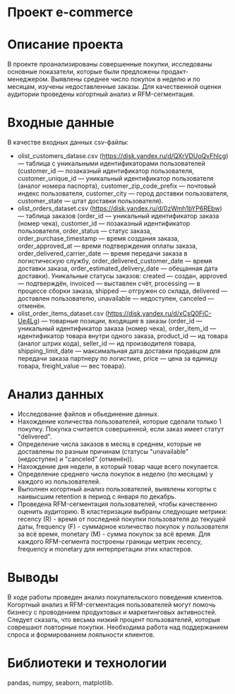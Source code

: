 # Проект e-commerce

# Описание проекта
В проекте проанализированы совершенные покупки, исследованы основные показатели, которые были предложены продакт-менеджером. Выявлены среднее число покупок в неделю и по месяцам, изучены недоставленные заказы. Для качественной оценки аудитории проведены когортный анализ и RFM-сегментация.

# Входные данные

В качестве входных данных csv-файлы:

* olist_customers_datase.csv (https://disk.yandex.ru/d/QXrVDUoQvFhIcg) — таблица с уникальными идентификаторами пользователей (customer_id — позаказный идентификатор пользователя, customer_unique_id —  уникальный идентификатор пользователя  (аналог номера паспорта), customer_zip_code_prefix —  почтовый индекс пользователя, customer_city —  город доставки пользователя, customer_state —  штат доставки пользователя).
* olist_orders_dataset.csv (https://disk.yandex.ru/d/0zWmh1bYP6REbw) —  таблица заказов (order_id —  уникальный идентификатор заказа (номер чека), customer_id —  позаказный идентификатор пользователя, order_status —  статус заказа, order_purchase_timestamp —  время создания заказа, order_approved_at —  время подтверждения оплаты заказа, order_delivered_carrier_date —  время передачи заказа в логистическую службу, order_delivered_customer_date —  время доставки заказа, order_estimated_delivery_date —  обещанная дата доставки). Уникальные статусы заказов: created —  создан, approved —  подтверждён, invoiced —  выставлен счёт, processing —  в процессе сборки заказа, shipped —  отгружен со склада, delivered —  доставлен пользователю, unavailable —  недоступен, canceled —  отменён.
* olist_order_items_dataset.csv (https://disk.yandex.ru/d/xCsQ0FiC-Ue4Lg) —  товарные позиции, входящие в заказы (order_id —  уникальный идентификатор заказа (номер чека), order_item_id —  идентификатор товара внутри одного заказа, product_id —  ид товара (аналог штрих кода), seller_id — ид производителя товара, shipping_limit_date —  максимальная дата доставки продавцом для передачи заказа партнеру по логистике, price —  цена за единицу товара, freight_value —  вес товара).

# Анализ данных
* Исследование файлов и обьединение данных.
* Нахождение количества пользователей, которые сделали только 1 покупку. Покупка считается совершенной, если заказ имеет статут "delivered".
* Определение числа заказов в месяц в среднем, которые не доставлены по разным причинам (статусы "unavailable" (недоступен) и "canceled" (отменён)).
* Нахождение дня недели, в который товар чаще всего покупается.
* Определение среднего числа покупок в неделю (по месяцам) у каждого из пользователей.
* Выполнен когортный анализ пользователей, выявлены когорты с наивысшим retention в период с января по декабрь.
* Проведена RFM-сегментация пользователей, чтобы качественно оценить аудиторию. В кластеризации выбраны следующие метрики: recency (R) - время от последней покупки пользователя до текущей даты, frequency (F) - суммарное количество покупок у пользователя за всё время, monetary (M) - сумма покупок за всё время. Для каждого RFM-сегмента построены границы метрик recency, frequency и monetary для интерпретации этих кластеров.

#  Выводы
В ходе работы проведен анализ покупательского поведения клиентов. Когортный анализ и RFM-сегментация пользователей могут помочь бизнесу с проводением продуктовых и маркетинговых активностей. Следует сказать, что весьма низкий процент пользователей, которые соврешают повторные покупки. Необходима работа над поддержанием спроса и формированием лояльности клиентов.

# Библиотеки и технологии
pandas, numpy, seaborn, matplotlib.

